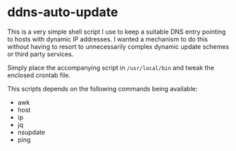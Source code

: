 # ddns-auto-update

This is a very simple shell script I use to keep a suitable DNS entry pointing to hosts with dynamic IP addresses. I wanted a mechanism to do this without having to resort to unnecessarily complex dynamic update schemes or third party services.

Simply place the accompanying script in `/usr/local/bin` and tweak the enclosed crontab file.

This scripts depends on the following commands being available:

* awk
* host
* ip
* jq
* nsupdate
* ping
